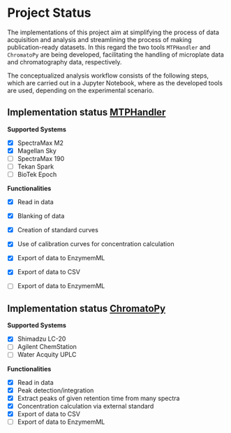 # Project Status

The implementations of this project aim at simplifying the process of data acquisition and analysis and streamlining the process of making publication-ready datasets. In this regard the two tools `MTPHandler` and `ChromatoPy` are being developed, facilitating the handling of microplate data and chromatography data, respectively.

The conceptualized analysis workflow consists of the following steps, which are carried out in a Jupyter Notebook, where as the developed tools are used, depending on the experimental scenario.

## Implementation status [MTPHandler](https://github.com/FAIRChemistry/MTPHandler)
**Supported Systems**

- [x] SpectraMax M2
- [x] Magellan Sky 
- [ ] SpectraMax 190
- [ ] Tekan Spark
- [ ] BioTek Epoch

**Functionalities**

- [x] Read in data
- [x] Blanking of data
- [x] Creation of standard curves
- [x] Use of calibration curves for concentration calculation
- [x] Export of data to EnzymemML
- [x] Export of data to CSV
- [ ] Export of data to EnzymemML


## Implementation status [ChromatoPy](https://github.com/FAIRChemistry/chromatopy)
**Supported Systems**

- [x] Shimadzu LC-20
- [ ] Agilent ChemStation
- [ ] Water Acquity UPLC

**Functionalities**

- [x] Read in data
- [x] Peak detection/integration
- [x] Extract peaks of given retention time from many spectra
- [x] Concentration calculation via external standard
- [x] Export of data to CSV
- [ ] Export of data to EnzymemML
